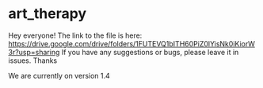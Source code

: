 # art_therapy

Hey everyone!
The link to the file is here: https://drive.google.com/drive/folders/1FUTEVQ1bITH60PiZ0lYisNk0iKiorW3r?usp=sharing
If you have any suggestions or bugs, please leave it in issues. Thanks

We are currently on version 1.4
